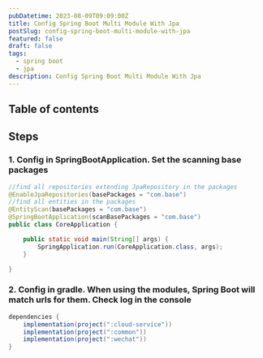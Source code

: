 ```yaml
---
pubDatetime: 2023-08-09T09:09:00Z
title: Config Spring Boot Multi Module With Jpa
postSlug: config-spring-boot-multi-module-with-jpa
featured: false
draft: false
tags:
  - spring boot
  - jpa
description: Config Spring Boot Multi Module With Jpa
---
```


## Table of contents

## Steps

### 1. Config in SpringBootApplication. Set the scanning base packages

```java
//find all repositories extending JpaRepository in the packages
@EnableJpaRepositories(basePackages = "com.base")
//find all entities in the packages
@EntityScan(basePackages = "com.base")
@SpringBootApplication(scanBasePackages = "com.base")
public class CoreApplication {

    public static void main(String[] args) {
        SpringApplication.run(CoreApplication.class, args);
    }

}
```

### 2. Config in gradle. When using the modules, Spring Boot will match urls for them. Check log in the console

```java
dependencies {
    implementation(project(":cloud-service"))
    implementation(project(":common"))
    implementation(project(":wechat"))
}
```
